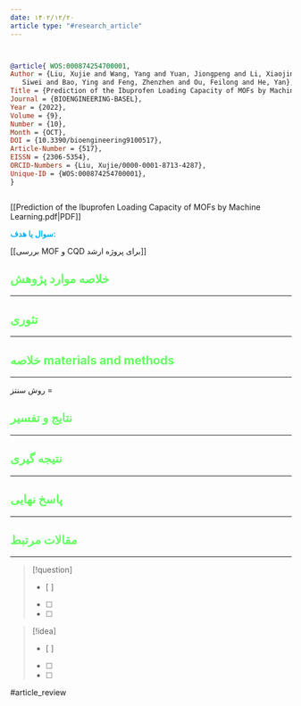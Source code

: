 ```yaml
---
date: ۱۴۰۲/۱۲/۲۰
article type: "#research_article"
---
```


```bibtex


@article{ WOS:000874254700001,
Author = {Liu, Xujie and Wang, Yang and Yuan, Jiongpeng and Li, Xiaojing and Wu,
   Siwei and Bao, Ying and Feng, Zhenzhen and Ou, Feilong and He, Yan},
Title = {Prediction of the Ibuprofen Loading Capacity of MOFs by Machine Learning},
Journal = {BIOENGINEERING-BASEL},
Year = {2022},
Volume = {9},
Number = {10},
Month = {OCT},
DOI = {10.3390/bioengineering9100517},
Article-Number = {517},
EISSN = {2306-5354},
ORCID-Numbers = {Liu, Xujie/0000-0001-8713-4287},
Unique-ID = {WOS:000874254700001},
}



```

[[Prediction of the Ibuprofen Loading Capacity of MOFs by Machine Learning.pdf|PDF]]

**<span style="color:#00b0f0">سوال یا هدف:</span>**

[[بررسی MOF و CQD برای پروژه ارشد]]

## <span style="color:#64ff61">خلاصه موارد پژوهش</span>
---

## <span style="color:#64ff61">تئوری</span>
---



## <span style="color:#64ff61">خلاصه materials and methods</span>
---

روش سنتز = 



## <span style="color:#64ff61"> نتایج و تفسیر</span>
---



## <span style="color:#64ff61">نتیجه گیری</span>
---



## <span style="color:#64ff61">پاسخ نهایی</span>
---




## <span style="color:#64ff61">مقالات مرتبط</span>
---





> [!question] 
>- [ ] 
>- [ ]  
>- [ ] 


> [!idea] 
> - [ ] 
>- [ ] 
>- [ ] 



#article_review
